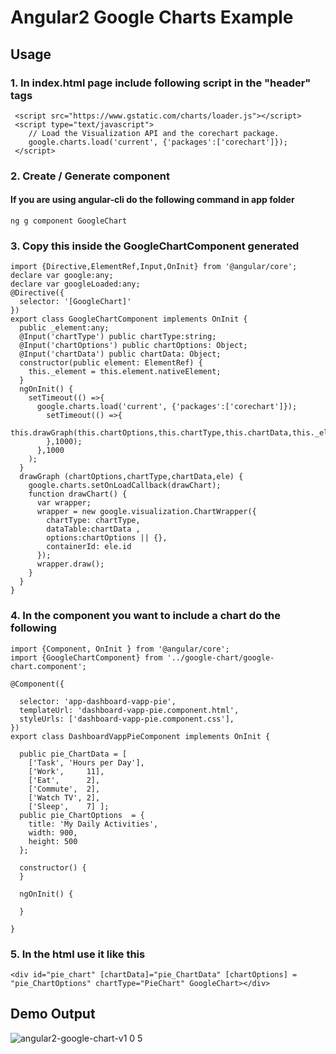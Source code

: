 Angular2 Google Charts Example
=========
## Usage
### 1. In index.html page include following script in the "header" tags
     <script src="https://www.gstatic.com/charts/loader.js"></script>
     <script type="text/javascript">
        // Load the Visualization API and the corechart package.
        google.charts.load('current', {'packages':['corechart']});
     </script>
### 2. Create / Generate component
#### If you are using angular-cli do the following command in app folder
    ng g component GoogleChart
### 3. Copy this inside the GoogleChartComponent generated
    import {Directive,ElementRef,Input,OnInit} from '@angular/core';
    declare var google:any;
    declare var googleLoaded:any;
    @Directive({
      selector: '[GoogleChart]'
    })
    export class GoogleChartComponent implements OnInit {
      public _element:any;
      @Input('chartType') public chartType:string;
      @Input('chartOptions') public chartOptions: Object;
      @Input('chartData') public chartData: Object;
      constructor(public element: ElementRef) {
        this._element = this.element.nativeElement;
      }
      ngOnInit() {
        setTimeout(() =>{
          google.charts.load('current', {'packages':['corechart']});
            setTimeout(() =>{
              this.drawGraph(this.chartOptions,this.chartType,this.chartData,this._element)
            },1000);
          },1000
        );
      }
      drawGraph (chartOptions,chartType,chartData,ele) {
        google.charts.setOnLoadCallback(drawChart);
        function drawChart() {
          var wrapper;
          wrapper = new google.visualization.ChartWrapper({
            chartType: chartType,
            dataTable:chartData ,
            options:chartOptions || {},
            containerId: ele.id
          });
          wrapper.draw();
        }
      }
    }
### 4. In the component you want to include a chart do the following
    import {Component, OnInit } from '@angular/core';
    import {GoogleChartComponent} from '../google-chart/google-chart.component';
    
    @Component({
    
      selector: 'app-dashboard-vapp-pie',
      templateUrl: 'dashboard-vapp-pie.component.html',
      styleUrls: ['dashboard-vapp-pie.component.css'],
    })
    export class DashboardVappPieComponent implements OnInit {
    
      public pie_ChartData = [
        ['Task', 'Hours per Day'],
        ['Work',     11],
        ['Eat',      2],
        ['Commute',  2],
        ['Watch TV', 2],
        ['Sleep',    7] ];
      public pie_ChartOptions  = {
        title: 'My Daily Activities',
        width: 900,
        height: 500
      };
    
      constructor() {
      }
    
      ngOnInit() {
    
      }
    
    }
### 5. In the html use it like this
    <div id="pie_chart" [chartData]="pie_ChartData" [chartOptions] = "pie_ChartOptions" chartType="PieChart" GoogleChart></div>

## Demo Output
  ![angular2-google-chart-v1 0 5](https://cloud.githubusercontent.com/assets/11042288/16228824/f30a4436-37d6-11e6-8d05-bdc8bc090fcc.png)
